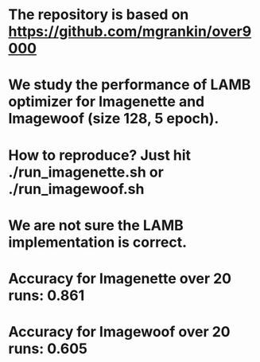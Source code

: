 # The repository is based on https://github.com/mgrankin/over9000
# We study the performance of LAMB optimizer for Imagenette and Imagewoof (size 128, 5 epoch).
# How to reproduce? Just hit ./run_imagenette.sh or ./run_imagewoof.sh
# We are not sure the LAMB implementation is correct.
# Accuracy for Imagenette over 20 runs: 0.861
# Accuracy for Imagewoof over 20 runs: 0.605
